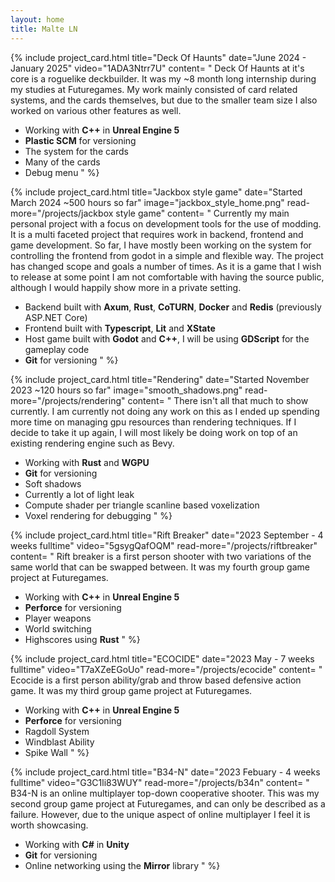 ```yaml
---
layout: home
title: Malte LN
---
```


{% include project_card.html 
	title="Deck Of Haunts" 
	date="June 2024 - January 2025"
	video="1ADA3Ntrr7U"
	content=
"
Deck Of Haunts at it's core is a roguelike deckbuilder. It was my ~8 month long internship during my studies at Futuregames. My work mainly consisted of card related systems, and the cards themselves, but due to the smaller team size I also worked on various other features as well.
- Working with **C++** in **Unreal Engine 5**
- **Plastic SCM** for versioning
- The system for the cards
- Many of the cards
- Debug menu
"
%}

{% include project_card.html 
	title="Jackbox style game" 
	date="Started March 2024 ~500 hours so far"
	image="jackbox_style_home.png"
	read-more="/projects/jackbox style game"
	content=
"
Currently my main personal project with a focus on development tools for the use of modding. It is a multi faceted project that requires work in backend, frontend and game development. So far, I have mostly been working on the system for controlling the frontend from godot in a simple and flexible way. The project has changed scope and goals a number of times. As it is a game that I wish to release at some point I am not comfortable with having the source public, although I would happily show more in a private setting.
- Backend built with **Axum**, **Rust**, **CoTURN**, **Docker** and **Redis** (previously ASP.NET Core)
- Frontend built with **Typescript**, **Lit** and **XState**
- Host game built with **Godot** and **C++**, I will be using **GDScript** for the gameplay code
- **Git** for versioning
"
%}

{% include project_card.html 
	title="Rendering" 
	date="Started November 2023 ~120 hours so far" 
	image="smooth_shadows.png"
	read-more="/projects/rendering"
	content=
"
There isn't all that much to show currently. I am currently not doing any work on this as I ended up spending more time on managing gpu resources than rendering techniques. If I decide to take it up again, I will most likely be doing work on top of an existing rendering engine such as Bevy.
- Working with **Rust** and **WGPU**
- **Git** for versioning
- Soft shadows
- Currently a lot of light leak
- Compute shader per triangle scanline based voxelization
- Voxel rendering for debugging
"
%}

{% include project_card.html 
	title="Rift Breaker" 
	date="2023 September - 4 weeks fulltime" 
	video="5gsygQafOQM" 
	read-more="/projects/riftbreaker"
	content=
"
Rift breaker is a first person shooter with two variations of the same world that can be swapped between. It was my fourth group game project at Futuregames.
- Working with **C++** in **Unreal Engine 5**
- **Perforce** for versioning
- Player weapons
- World switching
- Highscores using **Rust**
"
%}

{% include project_card.html 
	title="ECOCIDE" 
	date="2023 May - 7 weeks fulltime" 
	video="T7aXZeEGoUo"
	read-more="/projects/ecocide"
	content=
"
Ecocide is a first person ability/grab and throw based defensive action game. It was my third group game project at Futuregames.
- Working with **C++** in **Unreal Engine 5**
- **Perforce** for versioning
- Ragdoll System
- Windblast Ability
- Spike Wall
"
%}

{% include project_card.html 
	title="B34-N" 
	date="2023 Febuary - 4 weeks fulltime" 
	video="G3C1li83WUY"
	read-more="/projects/b34n"
	content=
"
B34-N is an online multiplayer top-down cooperative shooter. 
This was my second group game project at Futuregames, and can only be described as a failure. However, due to the unique aspect of online multiplayer I feel it is worth showcasing.
- Working with **C#** in **Unity**
- **Git** for versioning
- Online networking using the **Mirror** library
"
%}
